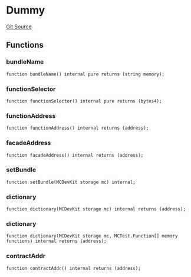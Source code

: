 # Dummy
[Git Source](https://github.com/metacontract/mc/blob/main/src/devkit/Flattened.sol)


## Functions
### bundleName


```solidity
function bundleName() internal pure returns (string memory);
```

### functionSelector


```solidity
function functionSelector() internal pure returns (bytes4);
```

### functionAddress


```solidity
function functionAddress() internal returns (address);
```

### facadeAddress


```solidity
function facadeAddress() internal returns (address);
```

### setBundle


```solidity
function setBundle(MCDevKit storage mc) internal;
```

### dictionary


```solidity
function dictionary(MCDevKit storage mc) internal returns (address);
```

### dictionary


```solidity
function dictionary(MCDevKit storage mc, MCTest.Function[] memory functions) internal returns (address);
```

### contractAddr


```solidity
function contractAddr() internal returns (address);
```

